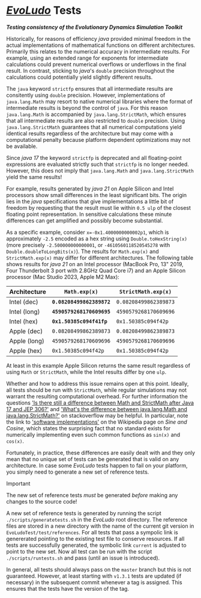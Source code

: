 # [*EvoLudo*](https://www.evoludo.org) Tests
***Testing consistency of the Evolutionary Dynamics Simulation Toolkit***

Historically, for reasons of efficiency *java* provided minimal freedom in the actual implementations of mathematical functions on different architectures. Primarily this relates to the numerical accuracy in intermediate results. For example, using an extended range for exponents for intermediate calculations could prevent numerical overflows or underflows in the final result. In contrast, sticking to *java*'s `double` precision throughout the calculations could potentially yield slightly different results.

The `java` keyword `strictfp` ensures that all intermediate results are consitently using `double` precision. However, implementations of `java.lang.Math` may resort to native numerical libraries where the format of intermediate results is beyond the control of `java`. For this reason `java.lang.Math` is accompanied by `java.lang.StrictMath`, which ensures that all intermediate results are also restricted to `double` precision. Using `java.lang.StrictMath` guarantees that all numerical computations yield identical results regardless of the architecture but may come with a computational penalty because platform dependent optimizations may not be available.

Since *java 17* the keyword `strictfp` is deprecated and all floating-point expressions are evaluated strictly such that `strictfp` is no longer needed. However, this does not imply that `java.lang.Math` and `java.lang.StrictMath` yield the same results!

For example, results generated by *java 21* on Apple Silicon and Intel processors show small differences in the least significant bits. The origin lies in the *java* specifications that give implementations a little bit of freedom by requesting that the result must lie within `0.5 ulp` of the closest floating point representation. In sensitive calculations these minute differences can get amplified and possibly become substantial.

As a specific example, consider `x=-0x1.4000000000002p1`, which is approximately `-2.5` encoded as a hex string using `Double.toHexString(x)` (more precisely `-2.500000000000001`, or `-4610560118520545278` with `Double.doubleToLongBits(x)`). The results for `Math.exp(x)` and `StrictMath.exp(x)` may differ for different architectures. The following table shows results for *java 21* on an Intel processor (MacBook Pro, 13" 2019, Four Thunderbolt 3 port with 2.8GHz Quad Core i7) and an Apple Silicon processor (Mac Studio 2023, Apple M2 Max):

| Architecture | `Math.exp(x)` | `StrictMath.exp(x)` |
| --- | --- | --- |
| Intel (dec) | **`0.08208499862389872`** | `0.08208499862389873` |
| Intel (long) | **`4590579268170609695`** | `4590579268170609696` |
| Intel (hex) | **`0x1.50385c094f41fp`** | `0x1.50385c094f42p` |
| Apple (dec) | `0.08208499862389873` | `0.08208499862389873` |
| Apple (long) | `4590579268170609696` | `4590579268170609696` |
| Apple (hex) | `0x1.50385c094f42p` | `0x1.50385c094f42p` |

At least in this example Apple Silicon returns the same result regardless of using `Math` or `StrictMath`, while the Intel results differ by one `ulp`.

Whether and how to address this issue remains open at this point. Ideally, all tests should be run with `StrictMath`, while regular simulations may not warrant the resulting computational overhead. For further information the questions ['Is there still a difference between Math and StrictMath after Java 17 and JEP 306?'](https://stackoverflow.com/questions/76674101/is-there-still-a-difference-between-math-and-strictmath-after-java-17-and-jep-30) and ['What's the difference between java.lang.Math and java.lang.StrictMath?'](https://stackoverflow.com/questions/4232231/whats-the-difference-between-java-lang-math-and-java-lang-strictmath) on stackoverflow may be helpful. In particular, note the link to ['software implementations'](https://en.wikipedia.org/wiki/Sine_and_cosine#Software_implementations) on the Wikipedia page on *Sine and Cosine*, which states the surprising fact that no standard exists for numerically implementing even such common functions as `sin(x)` and `cos(x)`.

Fortunately, in practice, these differences are easily dealt with and they only mean that no unique set of tests can be generated that is valid on any architecture. In case some *EvoLudo* tests happen to fail on your platform, you simply need to generate a new set of reference tests. 

> [!IMPORTANT]
> The new set of reference tests *must* be generated *before* making any changes to the source code! 

A new set of reference tests is generated by running the script `./scripts/generatetests.sh` in the *EvoLudo* root directory. The reference files are stored in a new directory with the name of the current git version in `EvoLudoTest/test/references`. For all tests that pass a sympolic link is genererated pointing to the existing test file to conserve resources. If all tests are successfully generated, the symbolic link `current` is adjusted to point to the new set. Now all test can be run with the script `./scripts/runtests.sh` and pass (until an issue is introduced).

In general, all tests should always pass on the `master` branch but this is not guaranteed. However, at least starting with `v1.3.1` tests are updated (if necessary) in the subsequent commit whenever a tag is assigned. This ensures that the tests have the version of the tag.
